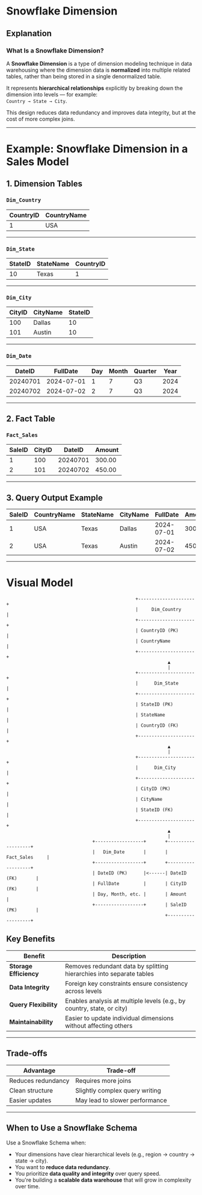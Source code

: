 #  Snowflake Dimension

## Explanation

### What Is a Snowflake Dimension?

A **Snowflake Dimension** is a type of dimension modeling technique in data warehousing where the dimension data is **normalized** into multiple related tables, rather than being stored in a single denormalized table.

It represents **hierarchical relationships** explicitly by breaking down the dimension into levels — for example:  
`Country → State → City`.

This design reduces data redundancy and improves data integrity, but at the cost of more complex joins.

---

#  Example: Snowflake Dimension in a Sales Model

## 1. Dimension Tables

### `Dim_Country`

| CountryID | CountryName |
|-----------|-------------|
| 1         | USA         |

---

### `Dim_State`

| StateID | StateName | CountryID |
|---------|-----------|-----------|
| 10      | Texas     | 1         |

---

### `Dim_City`

| CityID | CityName | StateID |
|--------|----------|---------|
| 100    | Dallas   | 10      |
| 101    | Austin   | 10      |

---

### `Dim_Date`

| DateID  | FullDate   | Day | Month | Quarter | Year |
|---------|------------|-----|-------|---------|------|
| 20240701| 2024-07-01 | 1   | 7     | Q3      | 2024 |
| 20240702| 2024-07-02 | 2   | 7     | Q3      | 2024 |

---

## 2. Fact Table

### `Fact_Sales`

| SaleID | CityID | DateID   | Amount |
|--------|--------|----------|--------|
| 1      | 100    | 20240701 | 300.00 |
| 2      | 101    | 20240702 | 450.00 |

---

## 3. Query Output Example

| SaleID | CountryName | StateName | CityName | FullDate   | Amount |
|--------|-------------|-----------|----------|------------|--------|
| 1      | USA         | Texas     | Dallas   | 2024-07-01 | 300.00 |
| 2      | USA         | Texas     | Austin   | 2024-07-02 | 450.00 |

---

# Visual Model
                                                    +---------------------+
                                                    |     Dim_Country     |
                                                    +---------------------+
                                                    | CountryID (PK)      |
                                                    | CountryName         |
                                                    +---------------------+
                                                                ▲
                                                                |
                                                    +---------------------+
                                                    |      Dim_State      |
                                                    +---------------------+
                                                    | StateID (PK)        |
                                                    | StateName           |
                                                    | CountryID (FK)      |
                                                    +---------------------+
                                                                ▲
                                                                |
                                                    +---------------------+
                                                    |      Dim_City       |
                                                    +---------------------+
                                                    | CityID (PK)         |
                                                    | CityName            |
                                                    | StateID (FK)        |
                                                    +---------------------+
                                                                ▲
                                                                |
                                    +------------------+       +-------------------+
                                    |   Dim_Date       |       |    Fact_Sales     |
                                    +------------------+       +-------------------+
                                    | DateID (PK)      |<------| DateID (FK)       |
                                    | FullDate         |       | CityID (FK)       |
                                    | Day, Month, etc. |       | Amount            |
                                    +------------------+       | SaleID (PK)       |
                                                               +-------------------+



##  Key Benefits

| Benefit                | Description                                                                 |
|------------------------|-----------------------------------------------------------------------------|
| **Storage Efficiency** | Removes redundant data by splitting hierarchies into separate tables        |
| **Data Integrity**     | Foreign key constraints ensure consistency across levels                     |
| **Query Flexibility**  | Enables analysis at multiple levels (e.g., by country, state, or city)       |
| **Maintainability**    | Easier to update individual dimensions without affecting others              |

---

##  Trade-offs

| Advantage              | Trade-off                       |
|------------------------|----------------------------------|
| Reduces redundancy     | Requires more joins              |
| Clean structure        | Slightly complex query writing   |
| Easier updates         | May lead to slower performance   |

---

##  When to Use a Snowflake Schema

Use a Snowflake Schema when:
- Your dimensions have clear hierarchical levels (e.g., region → country → state → city).
- You want to **reduce data redundancy**.
- You prioritize **data quality and integrity** over query speed.
- You're building a **scalable data warehouse** that will grow in complexity over time.



